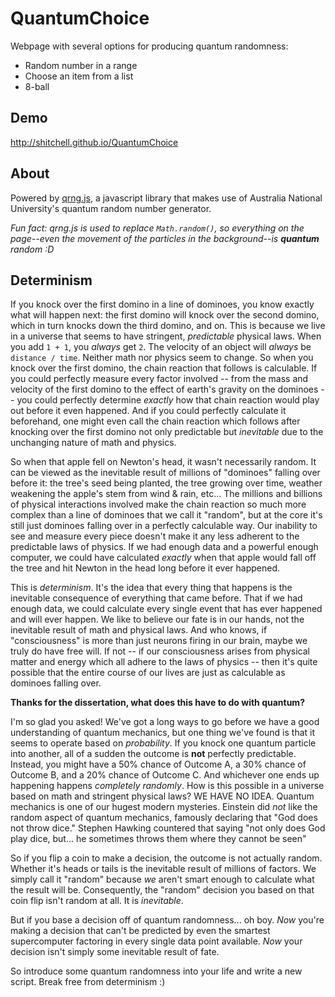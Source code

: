# QuantumChoice
Webpage with several options for producing quantum randomness:
 
* Random number in a range
* Choose an item from a list
* 8-ball

## Demo
http://shitchell.github.io/QuantumChoice

## About
Powered by [qrng.js](https://github.com/shitchell/qrng), a javascript library that makes use of Australia National University's quantum random number generator.

*Fun fact: qrng.js is used to replace `Math.random()`, so everything on the page--even the movement of the particles in the background--is **quantum** random :D*

## Determinism
If you knock over the first domino in a line of dominoes, you know exactly what will happen next: the first domino will knock over the second domino, which in turn knocks down the third domino, and on. This is because we live in a universe that seems to have stringent, *predictable* physical laws. When you add `1 + 1`, you *always* get `2`. The velocity of an object will *always* be `distance / time`. Neither math nor physics seem to change. So when you knock over the first domino, the chain reaction that follows is calculable. If you could perfectly measure every factor involved -- from the mass and velocity of the first domino to the effect of earth's gravity on the dominoes -- you could perfectly determine *exactly* how that chain reaction would play out before it even happened. And if you could perfectly calculate it beforehand, one might even call the chain reaction which follows after knocking over the first domino not only predictable but *inevitable* due to the unchanging nature of math and physics.

So when that apple fell on Newton's head, it wasn't necessarily random. It can be viewed as the inevitable result of millions of "dominoes" falling over before it: the tree's seed being planted, the tree growing over time, weather weakening the apple's stem from wind & rain, etc... The millions and billions of physical interactions involved make the chain reaction so much more complex than a line of dominoes that we call it "random", but at the core it's still just dominoes falling over in a perfectly calculable way. Our inability to see and measure every piece doesn't make it any less adherent to the predictable laws of physics. If we had enough data and a powerful enough computer, we could have calculated *exactly* when that apple would fall off the tree and hit Newton in the head long before it ever happened.

This is *determinism*. It's the idea that every thing that happens is the inevitable consequence of everything that came before. That if we had enough data, we could calculate every single event that has ever happened and will ever happen. We like to believe our fate is in our hands, not the inevitable result of math and physical laws. And who knows, if "consciousness" is more than just neurons firing in our brain, maybe we truly do have free will. If not -- if our consciousness arises from physical matter and energy which all adhere to the laws of physics -- then it's quite possible that the entire course of our lives are just as calculable as dominoes falling over.

**Thanks for the dissertation, what does this have to do with quantum?**

I'm so glad you asked! We've got a long ways to go before we have a good understanding of quantum mechanics, but one thing we've found is that it seems to operate based on *probability*. If you knock one quantum particle into another, all of a sudden the outcome is **not** perfectly predictable. Instead, you might have a 50% chance of Outcome A, a 30% chance of Outcome B, and a 20% chance of Outcome C. And whichever one ends up happening happens *completely randomly*. How is this possible in a universe based on math and stringent physical laws? WE HAVE NO IDEA. Quantum mechanics is one of our hugest modern mysteries. Einstein did *not* like the random aspect of quantum mechanics, famously declaring that "God does not throw dice." Stephen Hawking countered that saying "not only does God play dice, but... he sometimes throws them where they cannot be seen"

So if you flip a coin to make a decision, the outcome is not actually random. Whether it's heads or tails is the inevitable result of millions of factors. We simply call it "random" because *we* aren't smart enough to calculate what the result will be. Consequently, the "random" decision you based on that coin flip isn't random at all. It is *inevitable*.

But if you base a decision off of quantum randomness... oh boy. *Now* you're making a decision that can't be predicted by even the smartest supercomputer factoring in every single data point available. *Now* your decision isn't simply some inevitable result of fate.

So introduce some quantum randomness into your life and write a new script. Break free from determinism :)
